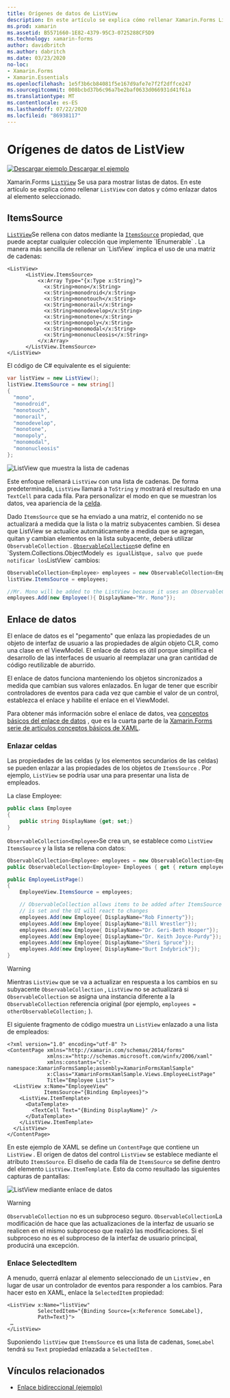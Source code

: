 ```yaml
---
title: Orígenes de datos de ListView
description: En este artículo se explica cómo rellenar Xamarin.Forms ListView con datos y cómo usar el enlace de datos con un control ListView.
ms.prod: xamarin
ms.assetid: B5571660-1E82-4379-95C3-0725288CF5D9
ms.technology: xamarin-forms
author: davidbritch
ms.author: dabritch
ms.date: 03/23/2020
no-loc:
- Xamarin.Forms
- Xamarin.Essentials
ms.openlocfilehash: 1e5f3b6cb84081f5e167d9afe7e7f2f2dffce247
ms.sourcegitcommit: 008bcbd37b6c96a7be2baf0633d066931d41f61a
ms.translationtype: MT
ms.contentlocale: es-ES
ms.lasthandoff: 07/22/2020
ms.locfileid: "86938117"
---
```

# <a name="listview-data-sources"></a>Orígenes de datos de ListView

[![Descargar ejemplo](~/media/shared/download.png) Descargar el ejemplo](https://docs.microsoft.com/samples/xamarin/xamarin-forms-samples/userinterface-listview-switchentrytwobinding)

Xamarin.Forms [`ListView`](xref:Xamarin.Forms.ListView) Se usa para mostrar listas de datos. En este artículo se explica cómo rellenar `ListView` con datos y cómo enlazar datos al elemento seleccionado.

## <a name="itemssource"></a>ItemsSource

[`ListView`](xref:Xamarin.Forms.ListView)Se rellena con datos mediante la [`ItemsSource`](xref:Xamarin.Forms.ItemsView`1.ItemsSource) propiedad, que puede aceptar cualquier colección que implemente `IEnumerable` . La manera más sencilla de rellenar un `ListView` implica el uso de una matriz de cadenas:

```xaml
<ListView>
      <ListView.ItemsSource>
          <x:Array Type="{x:Type x:String}">
            <x:String>mono</x:String>
            <x:String>monodroid</x:String>
            <x:String>monotouch</x:String>
            <x:String>monorail</x:String>
            <x:String>monodevelop</x:String>
            <x:String>monotone</x:String>
            <x:String>monopoly</x:String>
            <x:String>monomodal</x:String>
            <x:String>mononucleosis</x:String>
          </x:Array>
      </ListView.ItemsSource>
</ListView>
```

El código de C# equivalente es el siguiente:

```csharp
var listView = new ListView();
listView.ItemsSource = new string[]
{
  "mono",
  "monodroid",
  "monotouch",
  "monorail",
  "monodevelop",
  "monotone",
  "monopoly",
  "monomodal",
  "mononucleosis"
};
```

![ListView que muestra la lista de cadenas](data-and-databinding-images/itemssource-simple.png)

Este enfoque rellenará `ListView` con una lista de cadenas. De forma predeterminada, `ListView` llamará a `ToString` y mostrará el resultado en una `TextCell` para cada fila. Para personalizar el modo en que se muestran los datos, vea apariencia de la [celda](~/xamarin-forms/user-interface/listview/customizing-cell-appearance.md).

Dado `ItemsSource` que se ha enviado a una matriz, el contenido no se actualizará a medida que la lista o la matriz subyacentes cambien. Si desea que ListView se actualice automáticamente a medida que se agregan, quitan y cambian elementos en la lista subyacente, deberá utilizar `ObservableCollection` . [`ObservableCollection`](xref:System.Collections.ObjectModel.ObservableCollection`1)se define en `System.Collections.ObjectModel` y es igual `List` que, salvo que puede notificar los `ListView` cambios:

```csharp
ObservableCollection<Employee> employees = new ObservableCollection<Employee>();
listView.ItemsSource = employees;

//Mr. Mono will be added to the ListView because it uses an ObservableCollection
employees.Add(new Employee(){ DisplayName="Mr. Mono"});
```

## <a name="data-binding"></a>Enlace de datos

El enlace de datos es el "pegamento" que enlaza las propiedades de un objeto de interfaz de usuario a las propiedades de algún objeto CLR, como una clase en el ViewModel. El enlace de datos es útil porque simplifica el desarrollo de las interfaces de usuario al reemplazar una gran cantidad de código reutilizable de aburrido.

El enlace de datos funciona manteniendo los objetos sincronizados a medida que cambian sus valores enlazados. En lugar de tener que escribir controladores de eventos para cada vez que cambie el valor de un control, establezca el enlace y habilite el enlace en el ViewModel.

Para obtener más información sobre el enlace de datos, vea [conceptos básicos del enlace de datos](~/xamarin-forms/xaml/xaml-basics/data-binding-basics.md) , que es la cuarta parte de la [ Xamarin.Forms serie de artículos conceptos básicos de XAML](~/xamarin-forms/xaml/xaml-basics/index.md).

### <a name="binding-cells"></a>Enlazar celdas

Las propiedades de las celdas (y los elementos secundarios de las celdas) se pueden enlazar a las propiedades de los objetos de `ItemsSource` . Por ejemplo, `ListView` se podría usar una para presentar una lista de empleados.

La clase Employee:

```csharp
public class Employee
{
    public string DisplayName {get; set;}
}
```

`ObservableCollection<Employee>`Se crea un, se establece como `ListView` `ItemsSource` y la lista se rellena con datos:

```csharp
ObservableCollection<Employee> employees = new ObservableCollection<Employee>();
public ObservableCollection<Employee> Employees { get { return employees; }}

public EmployeeListPage()
{
    EmployeeView.ItemsSource = employees;

    // ObservableCollection allows items to be added after ItemsSource
    // is set and the UI will react to changes
    employees.Add(new Employee{ DisplayName="Rob Finnerty"});
    employees.Add(new Employee{ DisplayName="Bill Wrestler"});
    employees.Add(new Employee{ DisplayName="Dr. Geri-Beth Hooper"});
    employees.Add(new Employee{ DisplayName="Dr. Keith Joyce-Purdy"});
    employees.Add(new Employee{ DisplayName="Sheri Spruce"});
    employees.Add(new Employee{ DisplayName="Burt Indybrick"});
}
```

> [!WARNING]
> Mientras `ListView` que se va a actualizar en respuesta a los cambios en su subyacente `ObservableCollection` , `ListView` no se actualizará si `ObservableCollection` se asigna una instancia diferente a la `ObservableCollection` referencia original (por ejemplo, `employees = otherObservableCollection;` ).

El siguiente fragmento de código muestra un `ListView` enlazado a una lista de empleados:

```xaml
<?xml version="1.0" encoding="utf-8" ?>
<ContentPage xmlns="http://xamarin.com/schemas/2014/forms"
             xmlns:x="http://schemas.microsoft.com/winfx/2006/xaml"
             xmlns:constants="clr-namespace:XamarinFormsSample;assembly=XamarinFormsXamlSample"
             x:Class="XamarinFormsXamlSample.Views.EmployeeListPage"
             Title="Employee List">
  <ListView x:Name="EmployeeView"
            ItemsSource="{Binding Employees}">
    <ListView.ItemTemplate>
      <DataTemplate>
        <TextCell Text="{Binding DisplayName}" />
      </DataTemplate>
    </ListView.ItemTemplate>
  </ListView>
</ContentPage>
```

En este ejemplo de XAML se define un `ContentPage` que contiene un `ListView` . El origen de datos del control `ListView` se establece mediante el atributo `ItemsSource`. El diseño de cada fila de `ItemsSource` se define dentro del elemento `ListView.ItemTemplate`. Esto da como resultado las siguientes capturas de pantallas:

![ListView mediante enlace de datos](data-and-databinding-images/bound-data.png)

> [!WARNING]
> `ObservableCollection` no es un subproceso seguro. `ObservableCollection`La modificación de hace que las actualizaciones de la interfaz de usuario se realicen en el mismo subproceso que realizó las modificaciones. Si el subproceso no es el subproceso de la interfaz de usuario principal, producirá una excepción.

### <a name="binding-selecteditem"></a>Enlace SelectedItem

A menudo, querrá enlazar al elemento seleccionado de un `ListView` , en lugar de usar un controlador de eventos para responder a los cambios. Para hacer esto en XAML, enlace la `SelectedItem` propiedad:

```xaml
<ListView x:Name="listView"
          SelectedItem="{Binding Source={x:Reference SomeLabel},
          Path=Text}">
 …
</ListView>
```

Suponiendo `listView` que `ItemsSource` es una lista de cadenas, `SomeLabel` tendrá su `Text` propiedad enlazada a `SelectedItem` .

## <a name="related-links"></a>Vínculos relacionados

- [Enlace bidireccional (ejemplo)](https://docs.microsoft.com/samples/xamarin/xamarin-forms-samples/userinterface-listview-switchentrytwobinding)
